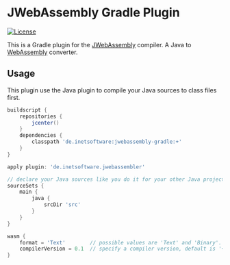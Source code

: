 JWebAssembly Gradle Plugin
======

[![License](https://img.shields.io/github/license/i-net-software/jwebassembly-gradle.svg)](https://github.com/i-net-software/jwebassembly/blob/master/LICENSE.txt)

This is a Gradle plugin for the [JWebAssembly](https://github.com/i-net-software/JWebAssembly) compiler. A Java to [WebAssembly](http://webassembly.org/) converter.

## Usage

This plugin use the Java plugin to compile your Java sources to class files first. 

```gradle
buildscript {
    repositories {
        jcenter()
    }
    dependencies {
        classpath 'de.inetsoftware:jwebassembly-gradle:+'
    }
}

apply plugin: 'de.inetsoftware.jwebassembler'

// declare your Java sources like you do it for your other Java projects
sourceSets {
    main {
        java {
            srcDir 'src'
        }
    }
}

wasm {
    format = 'Text'        // possible values are 'Text' and 'Binary'. 'Binary' is the default value.
    compilerVersion = 0.1  // specify a compiler version, default is '+'
}
```